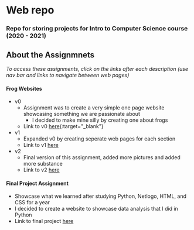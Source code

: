 # Web repo
### Repo for storing projects for Intro to Computer Science course (2020 - 2021)

## About the Assignmnets
*To access these assignments, click on the links after each description (use nav bar and links to navigate between web pages)* 
#### Frog Websites
 - v0
    - Assignment was to create a very simple one page website showcasing something we are passionate about
       - I decided to make mine silly by creating one about frogs
    - Link to v0 [here](https://drew-pi.github.io/web/Frog%20Websites/v0/hw0-subject.html){:target="_blank"}
 - v1
    - Expanded v0 by creating seperate web pages for each section
    - Link to v1 [here](https://drew-pi.github.io/web/Frog%20Websites/v1/hw2-site.html)
 - v2
    - Final version of this assignment, added more pictures and added more substance
    - Link to v2 [here](https://drew-pi.github.io/web/Frog%20Websites/v2/site.html)


#### Final Project Assignment
  - Showcase what we learned after studying Python, Netlogo, HTML, and CSS for a year
  - I decided to create a website to showcase data analysis that I did in Python
  - Link to final project [here](https://drew-pi.github.io/web/Final%20Project/final.html)
